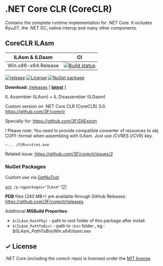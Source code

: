 .NET Core CLR (CoreCLR)
===========================

Contains the complete runtime implementation for .NET Core. It includes RyuJIT, the .NET GC, native interop and many other components.

## CoreCLR ILAsm 

ILAsm & ILDasm      | CI
--------------------| ----------------
Win.x86-x64.Release | [![Build status](https://ci.appveyor.com/api/projects/status/asb0nbj8tly2rp7p/branch/master?svg=true)](https://ci.appveyor.com/project/3Fs/coreclr-62ql7/branch/master)

[![release](https://img.shields.io/github/release/3F/coreclr.svg)](https://github.com/3F/coreclr/releases/latest)
[![License](https://img.shields.io/badge/License-MIT-74A5C2.svg)](https://github.com/3F/coreclr/blob/master/LICENSE.TXT)
[![NuGet package](https://img.shields.io/nuget/v/ILAsm.svg)](https://www.nuget.org/packages/ILAsm/)

**Download:** [/releases](https://github.com/3F/coreclr/releases) [ **[latest](https://github.com/3F/coreclr/releases/latest)** ]


IL Assembler (ILAsm) + IL Disassembler (ILDasm)
    
Custom version on .NET Core CLR (CoreCLR) 3.0: https://github.com/3F/coreclr

Specially for: https://github.com/3F/DllExport

! Please note: You need to provide compatible converter of resources to obj COFF-format when assembling with ILAsm.
Just use /CVRES (/CVR) key.

```
~... /CVR=cvtres.exe
```

Related issue: https://github.com/3F/coreclr/issues/2

### NuGet Packages

Custom use via [GetNuTool](https://github.com/3F/GetNuTool)

[`gnt`](https://3f.github.io/GetNuTool/releases/latest/gnt/)` /p:ngpackages="ILAsm"` [[?](https://github.com/3F/GetNuTool)]

**PDB** files (240 MB+) are available through GitHub Releases:
https://github.com/3F/coreclr/releases

Additional **MSBuild Properties**:

* `$(ILAsm_RootPkg)` - path to root folder of this package after install.
* `$(ILAsm_PathToBin)` - path to `\bin` folder., eg.: *$(ILAsm_PathToBin)Win.x64\ilasm.exe*


✓ License
-------

.NET Core (including the coreclr repo) is licensed under the [MIT license](https://github.com/3F/coreclr/blob/master/LICENSE.TXT).


